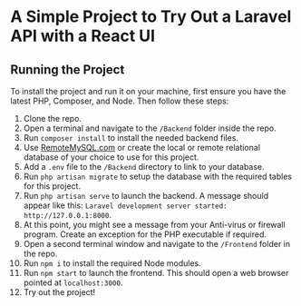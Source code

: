 # A Simple Project to Try Out a Laravel API with a React UI

## Running the Project
To install the project and run it on your machine, first ensure you have the latest PHP, Composer, and Node. Then follow these steps:

1. Clone the repo.
1. Open a terminal and navigate to the `/Backend` folder inside the repo.
1. Run `composer install` to install the needed backend files.
1. Use [RemoteMySQL.com](https://www.remotemysql.com) or create the local or remote relational database of your choice to use for this project.
1. Add a `.env` file to the `/Backend` directory to link to your database.
1. Run `php artisan migrate` to setup the database with the required tables for this project.
1. Run `php artisan serve` to launch the backend. A message should appear like this: `Laravel development server started: http://127.0.0.1:8000`.
1. At this point, you might see a message from your Anti-virus or firewall program. Create an exception for the PHP executable if required.
1. Open a second terminal window and navigate to the `/Frontend` folder in the repo.
1. Run `npm i` to install the required Node modules.
1. Run `npm start` to launch the frontend. This should open a web browser pointed at `localhost:3000`.
1. Try out the project!
